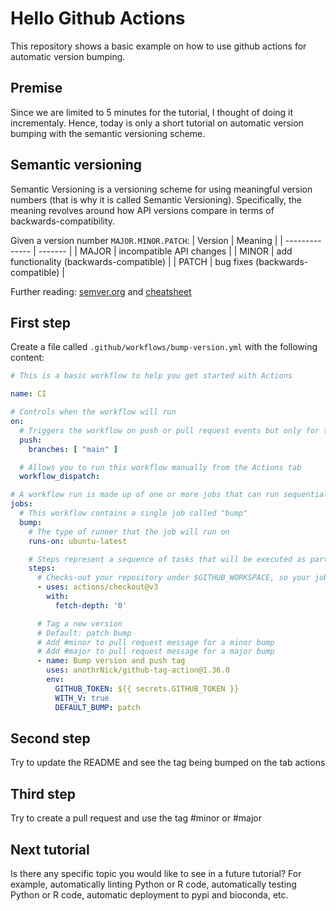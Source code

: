 # Hello Github Actions
This repository shows a basic example on how to use github actions for automatic version bumping.

## Premise
Since we are limited to 5 minutes for the tutorial, I thought of doing it incrementaly. Hence, today is only a short tutorial on automatic version bumping with the semantic versioning scheme.

## Semantic versioning
Semantic Versioning is a versioning scheme for using meaningful version numbers (that is why it is called Semantic Versioning). Specifically, the meaning revolves around how API versions compare in terms of backwards-compatibility.

Given a version number `MAJOR.MINOR.PATCH`:
| Version | Meaning |
| -------------- | ------- |
| MAJOR | incompatible API changes |
| MINOR | add functionality (backwards-compatible) |
| PATCH | bug fixes (backwards-compatible) |

Further reading: [semver.org](https://semver.org/) and [cheatsheet](https://devhints.io/semver)

## First step
Create a file called `.github/workflows/bump-version.yml` with the following content:

```yml
# This is a basic workflow to help you get started with Actions

name: CI

# Controls when the workflow will run
on:
  # Triggers the workflow on push or pull request events but only for the "main" branch
  push:
    branches: [ "main" ]

  # Allows you to run this workflow manually from the Actions tab
  workflow_dispatch:

# A workflow run is made up of one or more jobs that can run sequentially or in parallel
jobs:
  # This workflow contains a single job called "bump"
  bump:
    # The type of runner that the job will run on
    runs-on: ubuntu-latest

    # Steps represent a sequence of tasks that will be executed as part of the job
    steps:
      # Checks-out your repository under $GITHUB_WORKSPACE, so your job can access it
      - uses: actions/checkout@v3
        with:
          fetch-depth: '0'

      # Tag a new version
      # Default: patch bump
      # Add #minor to pull request message for a minor bump
      # Add #major to pull request message for a major bump
      - name: Bump version and push tag
        uses: anothrNick/github-tag-action@1.36.0
        env:
          GITHUB_TOKEN: ${{ secrets.GITHUB_TOKEN }}
          WITH_V: true
          DEFAULT_BUMP: patch
```

## Second step
Try to update the README and see the tag being bumped on the tab actions

## Third step
Try to create a pull request and use the tag #minor or #major

## Next tutorial
Is there any specific topic you would like to see in a future tutorial? For example, automatically linting Python or R code, automatically testing Python or R code, automatic deployment to pypi and bioconda, etc.
